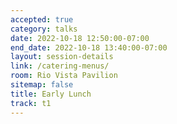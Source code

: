 ```yaml
---
accepted: true
category: talks
date: 2022-10-18 12:50:00-07:00
end_date: 2022-10-18 13:40:00-07:00
layout: session-details
link: /catering-menus/
room: Rio Vista Pavilion
sitemap: false
title: Early Lunch
track: t1
---
```


